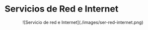 
# Servicios de Red e Internet

<center>![Servicio de red e Internet](./images/ser-red-internet.png)</center>
